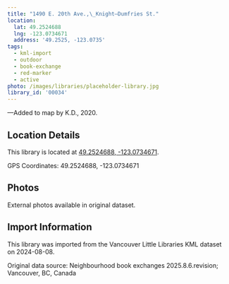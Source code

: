 ```yaml
---
title: "1490 E. 20th Ave.,\_Knight—Dumfries St."
location:
  lat: 49.2524688
  lng: -123.0734671
  address: '49.2525, -123.0735'
tags:
  - kml-import
  - outdoor
  - book-exchange
  - red-marker
  - active
photo: /images/libraries/placeholder-library.jpg
library_id: '00034'
---
```

—Added to map by K.D., 2020.

## Location Details

This library is located at [49.2524688, -123.0734671](https://www.google.com/maps?q=49.2524688,-123.0734671).

GPS Coordinates: 49.2524688, -123.0734671

## Photos

External photos available in original dataset.

## Import Information

This library was imported from the Vancouver Little Libraries KML dataset on 2024-08-08.

Original data source: Neighbourhood book exchanges 2025.8.6.revision; Vancouver, BC, Canada

